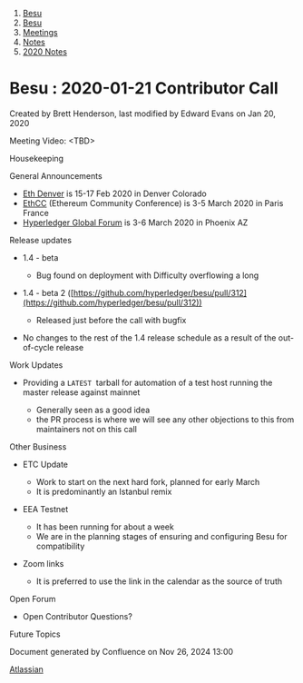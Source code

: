 1. [Besu](index.html)
2. [Besu](Besu_22151173.html)
3. [Meetings](Meetings_22153838.html)
4. [Notes](Notes_22153888.html)
5. [2020 Notes](2020-Notes_22154209.html)

# Besu : 2020-01-21 Contributor Call

Created by Brett Henderson, last modified by Edward Evans on Jan 20, 2020

Meeting Video: &lt;TBD&gt;

Housekeeping

General Announcements

- [Eth Denver](https://www.ethdenver.com/) is 15-17 Feb 2020 in Denver Colorado
- [EthCC](https://ethcc.io/) (Ethereum Community Conference) is 3-5 March 2020 in Paris France
- [Hyperledger Global Forum](https://www.hyperledger.org/event/hyperledger-global-forum-2020) is 3-6 March 2020 in Phoenix AZ

Release updates

- 1.4 - beta
  
  - Bug found on deployment with Difficulty overflowing a long
- 1.4 - beta 2 ([https://github.com/hyperledger/besu/pull/312](https://github.com/hyperledger/besu/pull/312))
  
  - Released just before the call with bugfix
- No changes to the rest of the 1.4 release schedule as a result of the out-of-cycle release

Work Updates

- Providing a `LATEST`  tarball for automation of a test host running the master release against mainnet
  
  - Generally seen as a good idea
  - the PR process is where we will see any other objections to this from maintainers not on this call

Other Business

- ETC Update
  
  - Work to start on the next hard fork, planned for early March
  - It is predominantly an Istanbul remix
- EEA Testnet
  
  - It has been running for about a week
  - We are in the planning stages of ensuring and configuring Besu for compatibility
- Zoom links
  
  - It is preferred to use the link in the calendar as the source of truth

Open Forum

- Open Contributor Questions?

Future Topics

Document generated by Confluence on Nov 26, 2024 13:00

[Atlassian](http://www.atlassian.com/)
